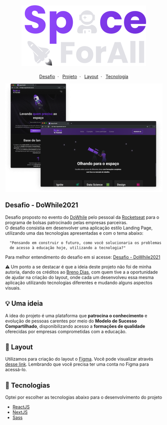 <h1 align="center">
  <img alt="Space ForAll" title="Space ForAll" src=".github/space-forAll.svg" />
</h1>

<p align="center">
  <a href="#dowhile-challenge">Desafio</a>&nbsp; · &nbsp;
  <a href="#project">Projeto</a>&nbsp; · &nbsp;
  <a href="#layout">Layout</a>&nbsp; · &nbsp;
  <a href="#technologies">Tecnologia</a>
</p>

<div>
  <img alt="Mockup" src=".github/mockup.png" align="center" />
</div>

## Desafio - DoWhile2021

<p id="dowhile-challenge">
  Desafio proposto no evento do <a href="https://dowhile.io/">DoWhile</a> pelo pessoal da <a href="https://rocketseat.com.br/">Rocketseat</a> para o programa de bolsas patrocinado pelas empresas parceiras. <br />
  O desafio consistia em desenvolver uma aplicação estilo Landing Page, utilizando uma das tecnologias apresentadas e com o tema abaixo: 

  ```
    "Pensando em construir o futuro, como você solucionaria os problemas
    de acesso à educação hoje, utilizando a tecnologia?"
  ```
  Para melhor entendimento do desafio em si acesse: <a href="https://efficient-sloth-d85.notion.site/Instru-es-dos-desafios-f2f2c5574cf640c59de425413f60c8eb?p=f155a3fc310744b9b57557f7485c8153">Desafio - DoWhile2021</a> <br />

  :warning: Um ponto a se destacar é que a ideia deste projeto não foi de minha autoria, dando os créditos ao <a href="https://github.com/onerBreno">Breno Dias</a>, com quem tive a a oportunidade de ajudar na criação do layout, onde cada um desenvolveu essa mesma aplicação utilizando tecnologias diferentes e mudando alguns aspectos visuais.
</p>

## :bulb: Uma ideia

<p id="project">
  A idea do projeto é uma plataforma que <strong>patrocina o conhecimento</strong> e evolução de pessoas carentes por meio do <strong>Modelo de Sucesso Compartilhado</strong>, disponibilizando acesso a <strong>formações de qualidade</strong> oferecidas por empresas comprometidas com a educação. 
</p>

## :art: Layout

<p>
  Utilizamos para criação do layout o <a href="https://www.figma.com/">Figma</a>. Você pode visualizar através <a href="https://www.figma.com/file/WuMojlB5b02R0qOU1tNObQ/Space-ForAll?node-id=98%3A5">desse link<a/>. Lembrando que você precisa ter uma conta no Figma para acessá-lo.
</p>

## :rocket: Tecnologias

<p id="technologies">Optei por escolher as tecnologias abaixo para o desenvolvimento do projeto</p>

- [ReactJS](https://pt-br.reactjs.org/)
- [NextJS](https://nextjs.org/)
- [Sass](https://sass-lang.com/)

